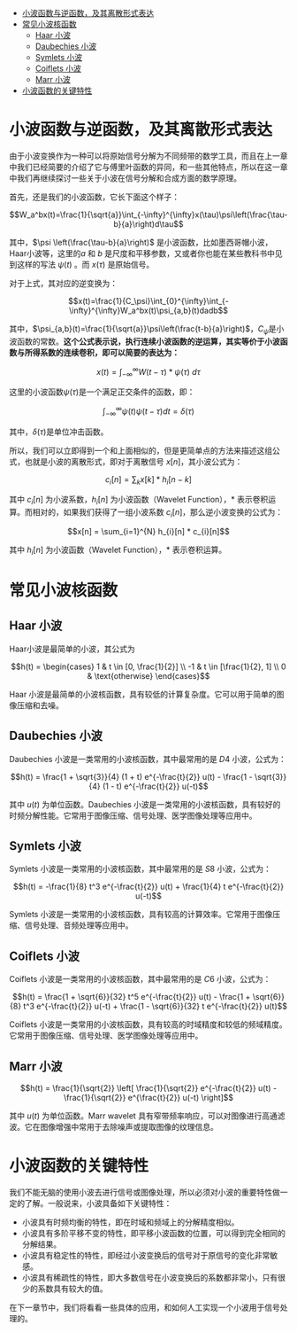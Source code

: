 - [小波函数与逆函数，及其离散形式表达](#小波函数与逆函数及其离散形式表达)
- [常见小波核函数](#常见小波核函数)
  - [Haar 小波](#haar-小波)
  - [Daubechies 小波](#daubechies-小波)
  - [Symlets 小波](#symlets-小波)
  - [Coiflets 小波](#coiflets-小波)
  - [Marr 小波](#marr-小波)
- [小波函数的关键特性](#小波函数的关键特性)


# 小波函数与逆函数，及其离散形式表达

由于小波变换作为一种可以将原始信号分解为不同频带的数学工具，而且在上一章中我们已经简要的介绍了它与傅里叶函数的异同，和一些其他特点，所以在这一章中我们再继续探讨一些关于小波在信号分解和合成方面的数学原理。

首先，还是我们的小波函数，它长下面这个样子：

$$W_a^bx(t)=\frac{1}{\sqrt{a}}\int_{-\infty}^{\infty}x(\tau)\psi\left(\frac{\tau-b}{a}\right)d\tau$$

其中，$\psi \left(\frac{\tau-b}{a}\right)$ 是小波函数，比如墨西哥帽小波，Haar小波等，这里的$a$ 和 $b$ 是尺度和平移参数，又或者你也能在某些教科书中见到这样的写法 $\psi(t)$ 。而 $x(\tau)$ 是原始信号。

对于上式，其对应的逆变换为：

$$x(t)=\frac{1}{C_\psi}\int_{0}^{\infty}\int_{-\infty}^{\infty}W_a^bx(t)\psi_{a,b}(t)dadb$$

其中，$\psi_{a,b}(t)=\frac{1}{\sqrt{a}}\psi\left(\frac{t-b}{a}\right)$，$C_\psi$是小波函数的常数。**这个公式表示说，执行连续小波函数的逆运算，其实等价于小波函数与所得系数的连续卷积，即可以简要的表达为：**

$$x(t) = \int_{-\infty}^{\infty} W(t - \tau) * \psi (\tau) \ d\tau$$

这里的小波函数$\psi(\tau)$是一个满足正交条件的函数，即：

$$\int_{-\infty}^{\infty}\psi(t)\psi(t-\tau)dt=\delta(\tau)$$

其中，$\delta(\tau)$是单位冲击函数。

所以，我们可以立即得到一个和上面相似的，但是更简单点的方法来描述这组公式，也就是小波的离散形式，即对于离散信号 $x[n]$，其小波公式为：

$$c_i[n] = \sum_{k} x[k] * h_{i}[n - k]$$

其中 $c_i[n]$ 为小波系数，$h_i[n]$ 为小波函数（Wavelet Function），$*$ 表示卷积运算。而相对的，如果我们获得了一组小波系数  $c_i[n]$，那么逆小波变换的公式为：

$$x[n] = \sum_{i=1}^{N} h_{i}[n] * c_{i}[n]$$

其中 $h_i[n]$ 为小波函数（Wavelet Function），$*$ 表示卷积运算。

# 常见小波核函数

## Haar 小波
Haar小波是最简单的小波，其公式为

$$h(t) = \begin{cases} 
1 & t \in [0, \frac{1}{2}] \\ 
-1 & t \in [\frac{1}{2}, 1] \\
0 & \text{otherwise} \end{cases}$$

Haar 小波是最简单的小波核函数，具有较低的计算复杂度。它可以用于简单的图像压缩和去噪。

## Daubechies 小波
Daubechies 小波是一类常用的小波核函数，其中最常用的是 $D4$ 小波，公式为：

$$h(t) = \frac{1 + \sqrt{3}}{4} (1 + t) e^{-\frac{t}{2}} u(t) - \frac{1 - \sqrt{3}}{4} (1 - t) e^{-\frac{t}{2}} u(-t)$$

其中 $u(t)$ 为单位函数。Daubechies 小波是一类常用的小波核函数，具有较好的时频分解性能。它常用于图像压缩、信号处理、医学图像处理等应用中。

## Symlets 小波
Symlets 小波是一类常用的小波核函数，其中最常用的是 $S8$ 小波，公式为：

$$h(t) = -\frac{1}{8} t^3 e^{-\frac{t}{2}} u(t) + \frac{1}{4} t e^{-\frac{t}{2}} u(-t)$$

Symlets 小波是一类常用的小波核函数，具有较高的计算效率。它常用于图像压缩、信号处理、音频处理等应用中。

## Coiflets 小波
Coiflets 小波是一类常用的小波核函数，其中最常用的是 $C6$ 小波，公式为：

$$h(t) = \frac{1 + \sqrt{6}}{32} t^5 e^{-\frac{t}{2}} u(t) - \frac{1 + \sqrt{6}}{8} t^3 e^{-\frac{t}{2}} u(-t) + \frac{1 - \sqrt{6}}{32} t e^{-\frac{t}{2}} u(t)$$

Coiflets 小波是一类常用的小波核函数，具有较高的时域精度和较低的频域精度。它常用于图像压缩、信号处理、医学图像处理等应用中。

## Marr 小波
$$h(t) = \frac{1}{\sqrt{2}} \left[ \frac{1}{\sqrt{2}} e^{-\frac{t}{2}} u(t) - \frac{1}{\sqrt{2}} e^{\frac{t}{2}} u(-t) \right]$$

其中 $u(t)$ 为单位函数。Marr wavelet 具有窄带频率响应，可以对图像进行高通滤波。它在图像增强中常用于去除噪声或提取图像的纹理信息。

# 小波函数的关键特性
我们不能无脑的使用小波去进行信号或图像处理，所以必须对小波的重要特性做一定的了解。一般说来，小波具备如下关键特性：

* 小波具有时频均衡的特性，即在时域和频域上的分解精度相似。
* 小波具有多阶平移不变的特性，即平移小波函数的位置，可以得到完全相同的分解结果。
* 小波具有稳定性的特性，即经过小波变换后的信号对于原信号的变化非常敏感。
* 小波具有稀疏性的特性，即大多数信号在小波变换后的系数都非常小，只有很少的系数具有较大的值。

在下一章节中，我们将看看一些具体的应用，和如何人工实现一个小波用于信号处理的。
